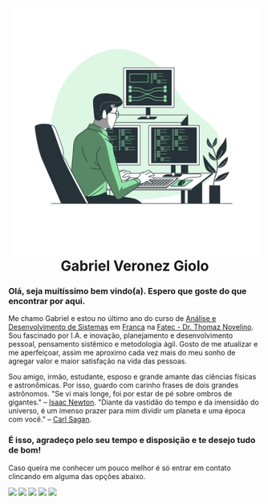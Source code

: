 <img align="right" width="500em" src="https://github.com/gveronezg/gveronezg/raw/main/Programming-bro.png" alt="gveronezg"/>
<h1 align="center">Gabriel Veronez Giolo</h3>

### Olá, seja muitíssimo bem vindo(a). Espero que goste do que encontrar por aqui.

Me chamo Gabriel e estou no último ano do curso de [Análise e Desenvolvimento de Sistemas](https://emec.mec.gov.br/emec/consulta-cadastro/detalhamento/d96957f455f6405d14c6542552b0f6eb/MTU3MDg=/9f1aa921d96ca1df24a34474cc171f61/MjEx) em [Franca](https://www.google.com/maps/place/Franca+-+SP/data=!4m2!3m1!1s0x94b0a61af61f6833:0xf8937fe5d4b0f6dd?sa=X&ved=2ahUKEwjK0u2314SAAxV6FLkGHc-5CKYQ8gF6BAhcEAA&ved=2ahUKEwjK0u2314SAAxV6FLkGHc-5CKYQ8gF6BAhkEAE) na [Fatec - Dr. Thomaz Novelino](https://site.fatecfranca.edu.br/). Sou fascinado por I.A. e inovação, planejamento e desenvolvimento pessoal, pensamento sistêmico e metodologia ágil. Gosto de me atualizar e me aperfeiçoar, assim me aproximo cada vez mais do meu sonho de agregar valor e maior satisfação na vida das pessoas.

Sou amigo, irmão, estudante, esposo e grande amante das ciências físicas e astronômicas. Por isso, guardo com carinho frases de dois grandes astrônomos.
"Se vi mais longe, foi por estar de pé sobre ombros de gigantes." – [Isaac Newton](https://pt.wikipedia.org/wiki/Isaac_Newton).
"Diante da vastidão do tempo e da imensidão do universo, é um imenso prazer para mim dividir um planeta e uma época com você." – [Carl Sagan](https://pt.wikipedia.org/wiki/Carl_Sagan).

### É isso, agradeço pelo seu tempo e disposição e te desejo tudo de bom!

Caso queira me conhecer um pouco melhor é só entrar em contato clincando em alguma das opções abaixo.

[<img width="50em" src="https://cdn-icons-png.flaticon.com/512/145/145807.png">](https://www.linkedin.com/in/gabriel-veronez-giolo-70a348193/)
[<img width="50em" src="https://cdn-icons-png.flaticon.com/512/3955/3955024.png">](https://www.instagram.com/gveronezg/)
[<img width="50em" src="https://cdn-icons-png.flaticon.com/512/5968/5968764.png">](https://www.facebook.com/gabrielveronezgiolo)
[<img width="50em" src="https://cdn-icons-png.flaticon.com/512/3670/3670051.png">](https://wa.me/16991941010?text=Olá%20Gabriel%20encontrei%20seu%20perfil%20no%20GitHub.)
[<img width="50em" src="https://cdn-icons-png.flaticon.com/512/2111/2111646.png">](https://t.me/gveronezg)
